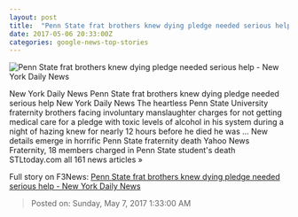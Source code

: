 ```yaml
---
layout: post
title:  "Penn State frat brothers knew dying pledge needed serious help - New York Daily News"
date: 2017-05-06 20:33:00Z
categories: google-news-top-stories
---
```


![Penn State frat brothers knew dying pledge needed serious help - New York Daily News](http://assets.nydailynews.com/polopoly_fs/1.3140094.1494009591!/img/httpImage/image.jpg_gen/derivatives/landscape_1200/fraternity-house-deadly-fall.jpg)

New York Daily News Penn State frat brothers knew dying pledge needed serious help New York Daily News The heartless Penn State University fraternity brothers facing involuntary manslaughter charges for not getting medical care for a pledge with toxic levels of alcohol in his system during a night of hazing knew for nearly 12 hours before he died he was ... New details emerge in horrific Penn State fraternity death Yahoo News Fraternity, 18 members charged in Penn State student's death STLtoday.com all 161 news articles »


Full story on F3News: [Penn State frat brothers knew dying pledge needed serious help - New York Daily News](http://www.f3nws.com/n/qkRyPC)

> Posted on: Sunday, May 7, 2017 1:33:00 AM

